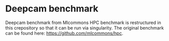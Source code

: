 # Deepcam benchmark 
Deepcam benchmark from Mlcommons HPC benchmark is restructured in this crepository so that it can be run via singularity.
The original benchmark can be found here: https://github.com/mlcommons/hpc.
